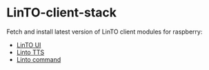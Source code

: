 # LinTO-client-stack
Fetch and install latest version of LinTO client modules for raspberry:
* [LinTO UI](https://github.com/linto-ai/linto-ui-module)
* [Linto TTS](https://github.com/linto-ai/linto-tts-module)
* [Linto command](https://github.com/linto-ai/linto-command-module)